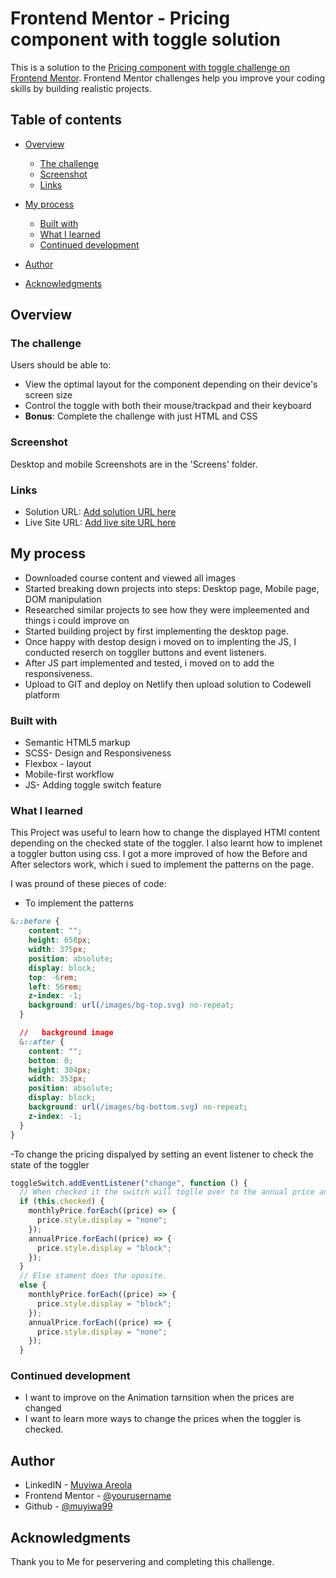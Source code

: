 # Frontend Mentor - Pricing component with toggle solution

This is a solution to the [Pricing component with toggle challenge on Frontend Mentor](https://www.frontendmentor.io/challenges/pricing-component-with-toggle-8vPwRMIC). Frontend Mentor challenges help you improve your coding skills by building realistic projects.

## Table of contents

- [Overview](#overview)
  - [The challenge](#the-challenge)
  - [Screenshot](#screenshot)
  - [Links](#links)
- [My process](#my-process)

  - [Built with](#built-with)
  - [What I learned](#what-i-learned)
  - [Continued development](#continued-development)

- [Author](#author)
- [Acknowledgments](#acknowledgments)

## Overview

### The challenge

Users should be able to:

- View the optimal layout for the component depending on their device's screen size
- Control the toggle with both their mouse/trackpad and their keyboard
- **Bonus**: Complete the challenge with just HTML and CSS

### Screenshot

Desktop and mobile Screenshots are in the 'Screens' folder.

### Links

- Solution URL: [Add solution URL here](https://your-solution-url.com)
- Live Site URL: [Add live site URL here](https://your-live-site-url.com)

## My process

- Downloaded course content and viewed all images
- Started breaking down projects into steps: Desktop page, Mobile page, DOM manipulation
- Researched similar projects to see how they were impleemented and things i could improve on
- Started building project by first implementing the desktop page.
- Once happy with destop design i moved on to implenting the JS, I conducted reserch on toggller buttons and event listeners.
- After JS part implemented and tested, i moved on to add the responsiveness.
- Upload to GIT and deploy on Netlify then upload solution to Codewell platform

### Built with

- Semantic HTML5 markup
- SCSS- Design and Responsiveness
- Flexbox - layout
- Mobile-first workflow
- JS- Adding toggle switch feature

### What I learned

This Project was useful to learn how to change the displayed HTMl content depending on the checked state of the toggler.
I also learnt how to implenet a toggler button using css.
I got a more improved of how the Before and After selectors work, which i sued to implement the patterns on the page.

I was pround of these pieces of code:

- To implement the patterns

```css
&::before {
    content: "";
    height: 658px;
    width: 375px;
    position: absolute;
    display: block;
    top: -6rem;
    left: 56rem;
    z-index: -1;
    background: url(/images/bg-top.svg) no-repeat;
  }

  //   background image
  &::after {
    content: "";
    bottom: 0;
    height: 304px;
    width: 353px;
    position: absolute;
    display: block;
    background: url(/images/bg-bottom.svg) no-repeat;
    z-index: -1;
  }
}
```

-To change the pricing dispalyed by setting an event listener to check the state of the toggler

```js
toggleSwitch.addEventListener("change", function () {
  // When checked it the switch will toglle over to the annual price and this if statemnt hides the monthly prices and displays the annual.
  if (this.checked) {
    monthlyPrice.forEach((price) => {
      price.style.display = "none";
    });
    annualPrice.forEach((price) => {
      price.style.display = "block";
    });
  }
  // Else stament does the oposite.
  else {
    monthlyPrice.forEach((price) => {
      price.style.display = "block";
    });
    annualPrice.forEach((price) => {
      price.style.display = "none";
    });
  }
```

### Continued development

- I want to improve on the Animation tarnsition when the prices are changed
- I want to learn more ways to change the prices when the toggler is checked.

## Author

- LinkedIN - [Muyiwa Areola](https://www.your-site.com)
- Frontend Mentor - [@yourusername](https://www.frontendmentor.io/profile/muyiwa99)
- Github - [@muyiwa99](https://github.com/muyiwa99)

## Acknowledgments

Thank you to Me for peservering and completing this challenge.
